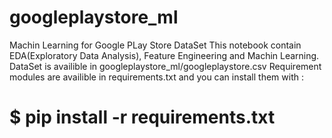 # googleplaystore_ml
Machin Learning for Google PLay Store DataSet
This notebook contain EDA(Exploratory Data Analysis), Feature Engineering and Machin Learning.
DataSet is availible in googleplaystore_ml/googleplaystore.csv
Requirement modules are availible in requirements.txt and you can install them with :
# $ pip install -r requirements.txt
